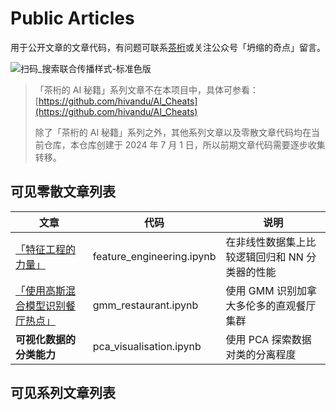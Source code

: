 # Public Articles

用于公开文章的文章代码，有问题可联系[茶桁](https://hivan.me)或关注公众号「坍缩的奇点」留言。

![扫码_搜索联合传播样式-标准色版](https://cdn.jsdelivr.net/gh/hivandu/notes/img/扫码_搜索联合传播样式-标准色版.png)

> 「茶桁的 AI 秘籍」系列文章不在本项目中，具体可参看：[https://github.com/hivandu/AI_Cheats](https://github.com/hivandu/AI_Cheats)
>
> 除了「茶桁的 AI 秘籍」系列之外，其他系列文章以及零散文章代码均在当前仓库，本仓库创建于 2024 年 7 月 1 日，所以前期文章代码需要逐步收集转移。

## 可见零散文章列表

| 文章               | 代码                      | 说明                                           |
| ------------------ | ------------------------- | ---------------------------------------------- |
| [「特征工程的力量」](https://mp.weixin.qq.com/s/OvJA094xt0yr8b2F0DubMA) | feature_engineering.ipynb | 在非线性数据集上比较逻辑回归和 NN 分类器的性能 |
| [「使用高斯混合模型识别餐厅热点」](https://mp.weixin.qq.com/s/p8FEWwlQV2JiLC9NlH9LSA) |   gmm_restaurant.ipynb    | 使用 GMM 识别加拿大多伦多的直观餐厅集群 |
| **可视化数据的分类能力** | pca_visualisation.ipynb | 使用 PCA 探索数据对类的分离程度 |




## 可见系列文章列表

